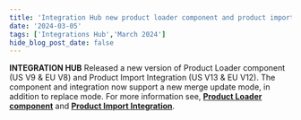 ```yaml
---
title: 'Integration Hub new product loader component and product import integration release'
date: '2024-03-05'
tags: ['Integrations Hub','March 2024']
hide_blog_post_date: false
---
```

**INTEGRATION HUB** Released a new version of Product Loader component (US V9 & EU V8) and Product Import Integration (US V13 & EU V12). The component and integration now support a new merge update mode, in addition to replace mode. For more information see, **[Product Loader component](https://elasticpath.dev/docs/composer/builder/builder-components/product-loader)** and **[Product Import Integration](https://elasticpath.dev/docs/composer/integration-hub/store-management/product-import)**.
